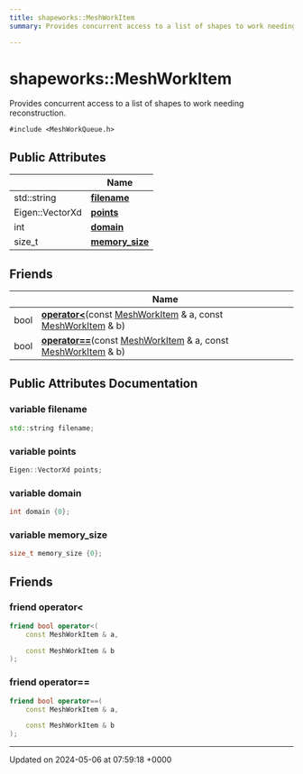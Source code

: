 ```yaml
---
title: shapeworks::MeshWorkItem
summary: Provides concurrent access to a list of shapes to work needing reconstruction. 

---
```


# shapeworks::MeshWorkItem



Provides concurrent access to a list of shapes to work needing reconstruction. 


`#include <MeshWorkQueue.h>`

## Public Attributes

|                | Name           |
| -------------- | -------------- |
| std::string | **[filename](../Classes/classshapeworks_1_1MeshWorkItem.md#variable-filename)**  |
| Eigen::VectorXd | **[points](../Classes/classshapeworks_1_1MeshWorkItem.md#variable-points)**  |
| int | **[domain](../Classes/classshapeworks_1_1MeshWorkItem.md#variable-domain)**  |
| size_t | **[memory_size](../Classes/classshapeworks_1_1MeshWorkItem.md#variable-memory-size)**  |

## Friends

|                | Name           |
| -------------- | -------------- |
| bool | **[operator<](../Classes/classshapeworks_1_1MeshWorkItem.md#friend-operator<)**(const [MeshWorkItem](../Classes/classshapeworks_1_1MeshWorkItem.md) & a, const [MeshWorkItem](../Classes/classshapeworks_1_1MeshWorkItem.md) & b)  |
| bool | **[operator==](../Classes/classshapeworks_1_1MeshWorkItem.md#friend-operator==)**(const [MeshWorkItem](../Classes/classshapeworks_1_1MeshWorkItem.md) & a, const [MeshWorkItem](../Classes/classshapeworks_1_1MeshWorkItem.md) & b)  |

## Public Attributes Documentation

### variable filename

```cpp
std::string filename;
```


### variable points

```cpp
Eigen::VectorXd points;
```


### variable domain

```cpp
int domain {0};
```


### variable memory_size

```cpp
size_t memory_size {0};
```


## Friends

### friend operator<

```cpp
friend bool operator<(
    const MeshWorkItem & a,

    const MeshWorkItem & b
);
```


### friend operator==

```cpp
friend bool operator==(
    const MeshWorkItem & a,

    const MeshWorkItem & b
);
```


-------------------------------

Updated on 2024-05-06 at 07:59:18 +0000